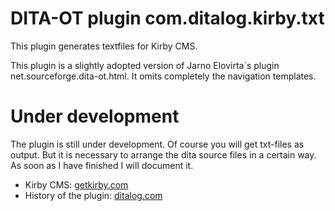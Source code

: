 # DITA-OT plugin com.ditalog.kirby.txt

This plugin generates textfiles for Kirby CMS.

This plugin is a slightly adopted version of Jarno Elovirta´s plugin net.sourceforge.dita-ot.html. It omits completely the navigation templates.

# Under development

The plugin is still under development. Of course you will get txt-files as output. But it is necessary to arrange the dita source files in a certain way. As soon as I have finished I will document it.

* Kirby CMS: [getkirby.com](http://getkirby.com)
* History of the plugin: [ditalog.com](http://www.ditalog.com)